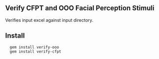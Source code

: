 Verify CFPT and OOO Facial Perception Stimuli
-------------------
Verifies input excel against input directory.

Install
-------

      gem install verify-ooo
      gem install verify-cfpt


